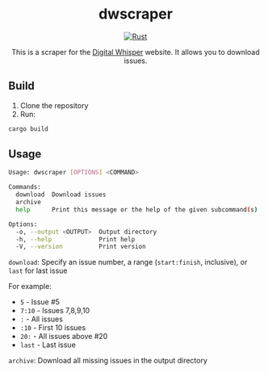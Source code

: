 <div align="center">

# dwscraper

[![Rust](https://github.com/orellazri/dwscraper/actions/workflows/test.yml/badge.svg)](https://github.com/orellazri/dwscraper/actions/workflows/test.yml)

This is a scraper for the [Digital Whisper](https://digitalwhisper.co.il) website. It allows you to download issues.

</div>

## Build

1. Clone the repository
2. Run:

```bash
cargo build
```

## Usage

```bash
Usage: dwscraper [OPTIONS] <COMMAND>

Commands:
  download  Download issues
  archive
  help      Print this message or the help of the given subcommand(s)

Options:
  -o, --output <OUTPUT>  Output directory
  -h, --help             Print help
  -V, --version          Print version
```

`download`: Specify an issue number, a range (`start:finish`, inclusive), or `last` for last issue

For example:

- `5` - Issue #5
- `7:10` - Issues 7,8,9,10
- `:` - All issues
- `:10` - First 10 issues
- `20:` - All issues above #20
- `last` - Last issue

`archive`: Download all missing issues in the output directory
